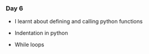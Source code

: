 ### Day 6

- I learnt about defining and calling python functions

- Indentation in python

- While loops